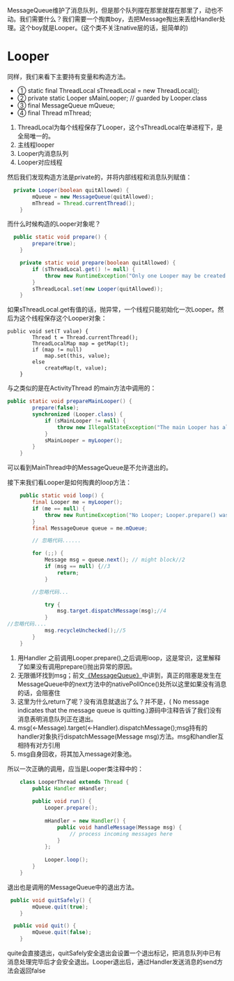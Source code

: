 MessageQueue维护了消息队列，但是那个队列摆在那里就摆在那里了，动也不动。我们需要什么？我们需要一个掏粪boy，去把Message掏出来丢给Handler处理。这个boy就是Looper。(这个类不关注native层的话，挺简单的)


# Looper

同样，我们来看下主要持有变量和构造方法。

   - ① static final ThreadLocal<Looper> sThreadLocal = new ThreadLocal<Looper>();
   - ② private static Looper sMainLooper;  // guarded by Looper.class
   - ③ final MessageQueue mQueue;
   - ④ final Thread mThread;




1. ThreadLocal为每个线程保存了Looper，这个sThreadLocal在单进程下，是全局唯一的。
2. 主线程looper
3. Looper内消息队列 
4. Looper对应线程

然后我们发现构造方法是private的，并将内部线程和消息队列赋值：

```java
  private Looper(boolean quitAllowed) {
        mQueue = new MessageQueue(quitAllowed);
        mThread = Thread.currentThread();
    }
```

而什么时候构造的Looper对象呢？

```java
  public static void prepare() {
        prepare(true);
    }

    private static void prepare(boolean quitAllowed) {
        if (sThreadLocal.get() != null) {
            throw new RuntimeException("Only one Looper may be created per thread");
        }
        sThreadLocal.set(new Looper(quitAllowed));
    }
```    

如果sThreadLocal.get有值的话，抛异常，一个线程只能初始化一次Looper。然后为这个线程保存这个Looper对象：

```
public void set(T value) {
        Thread t = Thread.currentThread();
        ThreadLocalMap map = getMap(t);
        if (map != null)
            map.set(this, value);
        else
            createMap(t, value);
    }
```

与之类似的是在ActivityThread 的main方法中调用的： 

```java  
public static void prepareMainLooper() {
        prepare(false);
        synchronized (Looper.class) {
            if (sMainLooper != null) {
                throw new IllegalStateException("The main Looper has already been prepared.");
            }
            sMainLooper = myLooper();
        }
    }
```

可以看到MainThread中的MessageQueue是不允许退出的。

接下来我们看Looper是如何掏粪的loop方法：

```java
    public static void loop() {
        final Looper me = myLooper();
        if (me == null) {
            throw new RuntimeException("No Looper; Looper.prepare() wasn't called on this thread.");//1
        }
        final MessageQueue queue = me.mQueue;

        // 忽略代码......

        for (;;) {
            Message msg = queue.next(); // might block//2
            if (msg == null) {//3
                return;
            }

        //忽略代码...

            try {
                msg.target.dispatchMessage(msg);//4
            } 
//忽略代码....
            msg.recycleUnchecked();//5
        }
    }
```

1. 用Handler 之前调用Looper.prepare(),之后调用loop，这是常识，这里解释了如果没有调用prepare()抛出异常的原因。
2. 无限循环找到msg；前文[《MessageQueue》](https://github.com/DingoDemon/AndroidNotes/blob/master/AndroidBasicKnowledgeNotes/MessageQueue.md)中讲到，真正的阻塞是发生在MessageQueue中的next方法中的nativePollOnce()处所以这里如果没有消息的话，会阻塞住
3. 这里为什么return了呢？没有消息就退出了么？并不是，( No message indicates that the message queue is quitting.)源码中注释告诉了我们没有消息表明消息队列正在退出。
4. msg(<-Message).target(<-Handler).dispatchMessage();msg持有的handler对象执行dispatchMessage(Message msg)方法。msg和handler互相持有对方引用
5. msg自身回收，将其加入message对象池。

所以一次正确的调用，应当是Looper类注释中的：

```java
    class LooperThread extends Thread {
        public Handler mHandler;
  
        public void run() {
            Looper.prepare();
  
            mHandler = new Handler() {
                public void handleMessage(Message msg) {
                    // process incoming messages here
                }
            };
  
            Looper.loop();
        }
    }
```

退出也是调用的MessageQueue中的退出方法。

```java
 public void quitSafely() {
        mQueue.quit(true);
    }
```

```java
  public void quit() {
        mQueue.quit(false);
    }
```

quite会直接退出，quitSafely安全退出会设置一个退出标记，把消息队列中已有消息处理完毕后才会安全退出。Looper退出后，通过Handler发送消息的send方法会返回false